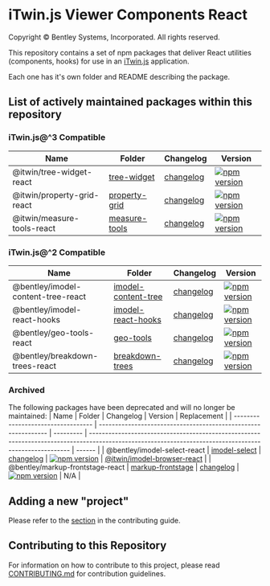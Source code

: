 # iTwin.js Viewer Components React

Copyright © Bentley Systems, Incorporated. All rights reserved.

This repository contains a set of npm packages that deliver React utilities (components, hooks) for use in an [iTwin.js](https://itwinjs.org) application.

Each one has it's own folder and README describing the package.

## List of actively maintained packages within this repository

### iTwin.js@^3 Compatible

| Name                       | Folder                                          | Changelog                                                | Version                                                                                                                                |
| -------------------------- | ----------------------------------------------- | -------------------------------------------------------- | -------------------------------------------------------------------------------------------------------------------------------------- |
| @itwin/tree-widget-react   | [tree-widget](./packages/itwin/tree-widget/)    | [changelog](./packages/itwin/tree-widget/CHANGELOG.md)   | [![npm version](https://badge.fury.io/js/%40itwin%2Ftree-widget-react.svg)](https://badge.fury.io/js/%40itwin%2Ftree-widget-react)     |
| @itwin/property-grid-react | [property-grid](./packages/itwin/property-grid) | [changelog](./packages/itwin/property-grid/CHANGELOG.md) | [![npm version](https://badge.fury.io/js/%40itwin%2Fproperty-grid-react.svg)](https://badge.fury.io/js/%40itwin%2Fproperty-grid-react) |
| @itwin/measure-tools-react | [measure-tools](./packages/itwin/measure-tools) | [changelog](./packages/itwin/measure-tools/CHANGELOG.md) | [![npm version](https://badge.fury.io/js/%40itwin%2Fmeasure-tools-react.svg)](https://badge.fury.io/js/%40itwin%2Fmeasure-tools-react) |

### iTwin.js@^2 Compatible

| Name                               | Folder                                                        | Changelog                                                        | Version                                                                                                                                                |
| ---------------------------------- | ------------------------------------------------------------- | ---------------------------------------------------------------- | ------------------------------------------------------------------------------------------------------------------------------------------------------ |
| @bentley/imodel-content-tree-react | [imodel-content-tree](./packages/bentley/imodel-content-tree) | [changelog](./packages/bentley/imodel-content-tree/CHANGELOG.md) | [![npm version](https://badge.fury.io/js/%40bentley%2Fimodel-content-tree-react.svg)](https://badge.fury.io/js/%40bentley%2Fimodel-content-tree-react) |
| @bentley/imodel-react-hooks        | [imodel-react-hooks](./packages/bentley/imodel-react-hooks)   | [changelog](./packages/bentley/imodel-react-hooks/CHANGELOG.md)  | [![npm version](https://badge.fury.io/js/%40bentley%2Fimodel-react-hooks.svg)](https://badge.fury.io/js/%40bentley%2Fimodel-react-hooks)               |
| @bentley/geo-tools-react           | [geo-tools](./packages/bentley/geo-tools)                     | [changelog](./packages/bentley/geo-tools/CHANGELOG.md)           | [![npm version](https://badge.fury.io/js/%40bentley%2Fgeo-tools-react.svg)](https://badge.fury.io/js/%40bentley%2Fgeo-tools-react)                     |
| @bentley/breakdown-trees-react     | [breakdown-trees](./packages/bentley/breakdown-trees)         | [changelog](./packages/bentley/breakdown-trees/CHANGELOG.md)     | [![npm version](https://badge.fury.io/js/%40bentley%2Fbreakdown-trees-react.svg)](https://badge.fury.io/js/%40bentley%2Fbreakdown-trees-react)         |

### Archived

The following packages have been deprecated and will no longer be maintained:
| Name | Folder | Changelog | Version | Replacement |
| ---------------------------------- | -------------------------------------------------------------- | --------- | ------------------------------------------------------------------------------------------------------------------------------------------------------ | ------ |
| @bentley/imodel-select-react | [imodel-select](./packages/archive/imodel-select/) | [changelog](./packages/archive/imodel-select/CHANGELOG.md) | [![npm version](https://badge.fury.io/js/%40bentley%2Fimodel-select-react.svg)](https://badge.fury.io/js/%40bentley%2Fimodel-select-react) | [@itwin/imodel-browser-react](https://www.npmjs.com/package/@itwin/imodel-browser-react) |
| @bentley/markup-frontstage-react | [markup-frontstage](./packages/archive/markup-frontstage/) | [changelog](./packages/archive/markup-frontstage/CHANGELOG.md) | [![npm version](https://badge.fury.io/js/%40bentley%2Fmarkup-frontstage-react.svg)](https://badge.fury.io/js/%40bentley%2Fmarkup-frontstage-react) | N/A |

## Adding a new "project"

Please refer to the [section](CONTRIBUTING.md#adding-a-new-project) in the contributing guide.

## Contributing to this Repository

For information on how to contribute to this project, please read [CONTRIBUTING.md](CONTRIBUTING.md) for contribution guidelines.

